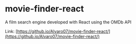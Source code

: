 # movie-finder-react
A film search engine developed with React using the OMDb API

 Link: [https://github.io/Alvaro07/movie-finder-react/](https://github.io/Alvaro07/movie-finder-react/)